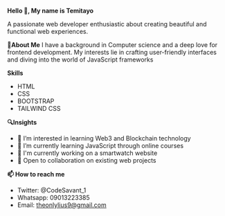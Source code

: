 __Hello 👋, My name is Temitayo__

A passionate web developer enthusiastic about creating beautiful and functional web experiences.

__💫About Me__
I have a background in Computer science and a deep love for frontend development. My interests lie in crafting user-friendly interfaces and diving into the world of JavaScript frameworks

__Skills__
- HTML
- CSS
- BOOTSTRAP
- TAILWIND CSS

__🔍Insights__
- 👀 I’m interested in learning Web3 and Blockchain technology 
- 🌱 I’m currently learning JavaScript through online courses 
- 🔭 I'm currently working on a smartwatch website
- 💼 Open to collaboration on existing web projects 

__📫 How to reach me__
- Twitter: @CodeSavant_1
- Whatsapp: 09013223385
- Email: theonlylius9@gmail.com


